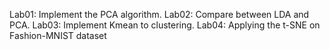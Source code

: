 Lab01: Implement the PCA algorithm.
Lab02: Compare between LDA and PCA.
Lab03: Implement Kmean to clustering.
Lab04: Applying the t-SNE on Fashion-MNIST dataset
